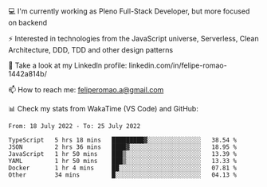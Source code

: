💻 I'm currently working as Pleno Full-Stack Developer, but more focused on backend

⚡ Interested in technologies from the JavaScript universe, Serverless, Clean Architecture, DDD, TDD and other design patterns

👥 Take a look at my LinkedIn profile: linkedin.com/in/felipe-romao-1442a814b/

📫 How to reach me: feliperomao.a@gmail.com

📊 Check my stats from WakaTime (VS Code) and GitHub:

<!--START_SECTION:waka-->

```text
From: 18 July 2022 - To: 25 July 2022

TypeScript   5 hrs 18 mins   █████████▓░░░░░░░░░░░░░░░   38.54 %
JSON         2 hrs 36 mins   ████▓░░░░░░░░░░░░░░░░░░░░   18.95 %
JavaScript   1 hr 50 mins    ███▒░░░░░░░░░░░░░░░░░░░░░   13.39 %
YAML         1 hr 50 mins    ███▒░░░░░░░░░░░░░░░░░░░░░   13.33 %
Docker       1 hr 4 mins     ██░░░░░░░░░░░░░░░░░░░░░░░   07.81 %
Other        34 mins         █░░░░░░░░░░░░░░░░░░░░░░░░   04.13 %
```

<!--END_SECTION:waka-->
